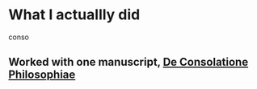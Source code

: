 # What I actuallly did
conso
## Worked with one manuscript, [De Consolatione Philosophiae](https://en.wikipedia.org/wiki/The_Consolation_of_Philosophy)

